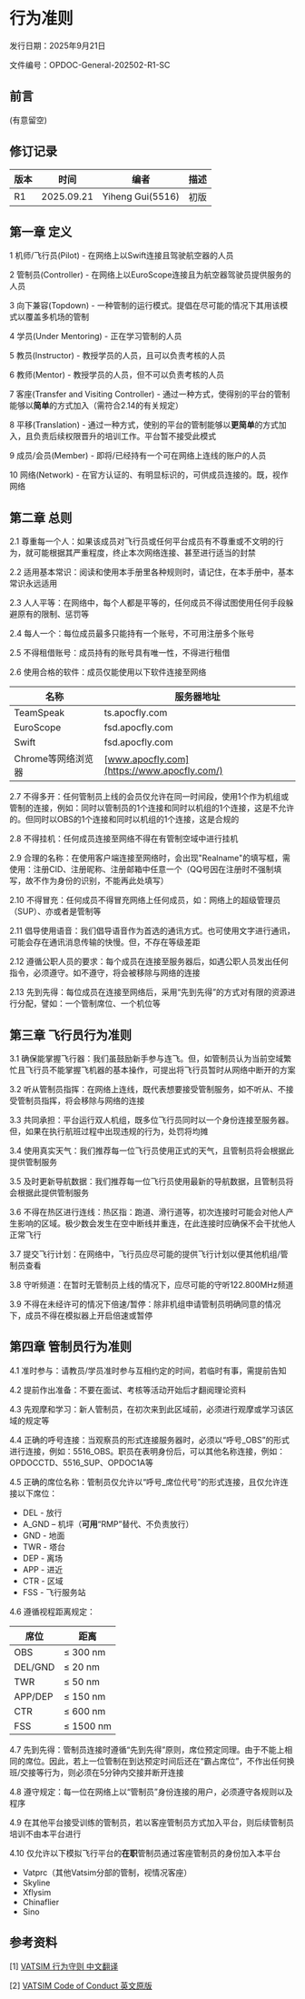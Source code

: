 # 行为准则

发行日期：2025年9月21日

文件编号：OPDOC-General-202502-R1-SC



## 前言

(有意留空)



## 修订记录

| 版本 | 时间       | 编者             | 描述 |
| ---- | ---------- | ---------------- | ---- |
| R1   | 2025.09.21 | Yiheng Gui(5516) | 初版 |



## 第一章 定义

1 机师/飞行员(Pilot) - 在网络上以Swift连接且驾驶航空器的人员

2 管制员(Controller) - 在网络上以EuroScope连接且为航空器驾驶员提供服务的人员

3 向下兼容(Topdown)  -  一种管制的运行模式。提倡在尽可能的情况下其用该模式以覆盖多机场的管制

4 学员(Under Mentoring)  -  正在学习管制的人员

5 教员(Instructor)  -  教授学员的人员，且可以负责考核的人员

6 教师(Mentor)  -  教授学员的人员，但不可以负责考核的人员

7 客座(Transfer and Visiting Controller)  -  通过一种方式，使得别的平台的管制能够以**简单**的方式加入（需符合2.14的有关规定）

8 平移(Translation) - 通过一种方式，使别的平台的管制能够以**更简单**的方式加入，且负责后续权限晋升的培训工作。平台暂不接受此模式

9 成员/会员(Member) - 即将/已经持有一个可在网络上连线的账户的人员

10 网络(Network) - 在官方认证的、有明显标识的，可供成员连接的。既，视作网络



## 第二章 总则

2.1 尊重每一个人：如果该成员对飞行员或任何平台成员有不尊重或不文明的行为，就可能根据其严重程度，终止本次网络连接、甚至进行适当的封禁

2.2 适用基本常识：阅读和使用本手册里各种规则时，请记住，在本手册中，基本常识永远适用

2.3 人人平等：在网络中，每个人都是平等的，任何成员不得试图使用任何手段躲避原有的限制、惩罚等

2.4 每人一个：每位成员最多只能持有一个账号，不可用注册多个账号

2.5 不得租借账号：成员持有的账号具有唯一性，不得进行租借

2.6 使用合格的软件：成员仅能使用以下软件连接至网络

| 名称               | 服务器地址                                  |
| ------------------ | ------------------------------------------- |
| TeamSpeak          | ts.apocfly.com                              |
| EuroScope          | fsd.apocfly.com                             |
| Swift              | fsd.apocfly.com                             |
| Chrome等网络浏览器 | [www.apocfly.com](https://www.apocfly.com/) |

2.7 不得多开：任何管制员上线的会员仅允许在同一时间段，使用1个作为机组或管制的连接，例如：同时以管制员的1个连接和同时以机组的1个连接，这是不允许的。但同时以OBS的1个连接和同时以机组的1个连接，这是合规的

2.8 不得挂机：任何成员连接至网络不得在有管制空域中进行挂机

2.9 合理的名称：在使用客户端连接至网络时，会出现"Realname"的填写框，需使用：注册CID、注册昵称、注册邮箱中任意一个（QQ号因在注册时不强制填写，故不作为身份的识别，不能再此处填写）

2.10 不得冒充：任何成员不得冒充网络上任何成员，如：网络上的超级管理员（SUP）、亦或者是管制等

2.11 倡导使用语音：我们倡导语音作为首选的通讯方式。也可使用文字进行通讯，可能会存在通讯消息传输的快慢。但，不存在等级差距

2.12 遵循公职人员的要求：每个成员在连接至服务器后，如遇公职人员发出任何指令，必须遵守。如不遵守，将会被移除与网络的连接

2.13 先到先得：每位成员在连接至网络后，采用“先到先得”的方式对有限的资源进行分配，譬如：一个管制席位、一个机位等



## 第三章 飞行员行为准则

3.1 确保能掌握飞行器：我们虽鼓励新手参与连飞。但，如管制员认为当前空域繁忙且飞行员不能掌握飞机器的基本操作，可提出将飞行员暂时从网络中断开的方案

3.2 听从管制员指挥：在网络上连线，既代表想要接受管制服务，如不听从、不接受管制员指挥，将会移除与网络的连接

3.3 共同承担：平台运行双人机组，既多位飞行员同时以一个身份连接至服务器。但，如果在执行航班过程中出现违规的行为，处罚将均摊

3.4 使用真实天气：我们推荐每一位飞行员使用正式的天气，且管制员将会根据此提供管制服务

3.5 及时更新导航数据：我们推荐每一位飞行员使用最新的导航数据，且管制员将会根据此提供管制服务

3.6 不得在热区进行连线：热区指：跑道、滑行道等，初次连接时可能会对他人产生影响的区域。极少数会发生在空中断线并重连，在此连接时应确保不会干扰他人正常飞行

3.7 提交飞行计划：在网络中，飞行员应尽可能的提供飞行计划以便其他机组/管制员查看

3.8 守听频道：在暂时无管制员上线的情况下，应尽可能的守听122.800MHz频道

3.9 不得在未经许可的情况下倍速/暂停：除非机组申请管制员明确同意的情况下，成员不得在模拟器上开启倍速或暂停



## 第四章 管制员行为准则

4.1 准时参与：请教员/学员准时参与互相约定的时间，若临时有事，需提前告知

4.2 提前作出准备：不要在面试、考核等活动开始后才翻阅理论资料

4.3 先观摩和学习：新人管制员，在初次来到此区域前，必须进行观摩或学习该区域的规定等

4.4 正确的呼号连接：当观察员的形式连接服务器时，必须以“呼号_OBS”的形式进行连接，例如：5516_OBS。职员在表明身份后，可以其他名称连接，例如：OPDOCCTD、5516_SUP、OPDOC1A等

4.5 正确的席位名称：管制员仅允许以“呼号_席位代号”的形式连接，且仅允许连接以下席位：

- DEL - 放行
- A_GND – 机坪（**可用**“RMP”替代、不负责放行）
- GND - 地面
- TWR - 塔台
- DEP - 离场
- APP - 进近
- CTR - 区域
- FSS - 飞行服务站

4.6 遵循视程距离规定：

| 席位    | 距离      |
| ------- | --------- |
| OBS     | ≤ 300 nm  |
| DEL/GND | ≤ 20 nm   |
| TWR     | ≤ 50 nm   |
| APP/DEP | ≤ 150 nm  |
| CTR     | ≤ 600 nm  |
| FSS     | ≤ 1500 nm |

4.7 先到先得：管制员连接时遵循“先到先得”原则，席位预定同理。由于不能上相同的席位。因此，若上一位管制在到达预定时间后还在“霸占席位”，不作出任何换班/交接等行为，则必须在5分钟内交接并断开连接

4.8 遵守规定：每一位在网络上以“管制员”身份连接的用户，必须遵守各规则以及程序

4.9 在其他平台接受训练的管制员，若以客座管制员方式加入平台，则后续管制员培训不由本平台进行

4.10 仅允许以下模拟飞行平台的**在职**管制员通过客座管制员的身份加入本平台

- Vatprc（其他Vatsim分部的管制，视情况客座）
- Skyline
- Xflysim
- Chinaflier
- Sino



## 参考资料

[1] [VATSIM 行为守则 中文翻译](https://community.vatprc.net/t/topic/9688)

[2] [VATSIM Code of Conduct 英文原版](https://vatsim.net/docs/policy/code-of-conduct)